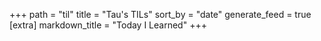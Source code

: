 +++
path = "til"
title = "Tau's TILs"
sort_by = "date"
generate_feed = true
[extra]
markdown_title = "Today I Learned"
+++
